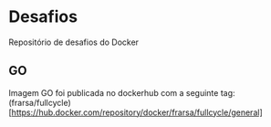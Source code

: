 # Desafios
Repositório de desafios do Docker

## GO

Imagem GO foi publicada no dockerhub com a seguinte tag: (frarsa/fullcycle)[https://hub.docker.com/repository/docker/frarsa/fullcycle/general]